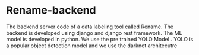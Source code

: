 # Rename-backend
The backend server code of a data labeling tool called Rename. 
The backend is developed using django and django rest framework. The ML model is developed in python. We use the pre trained YOLO Model . YOLO is a popular object detection model and we use the darknet architecutre 
